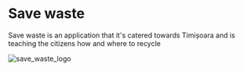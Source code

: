 Save waste
==============
Save waste is an application that it's catered towards Timișoara and is teaching the citizens how and where to recycle

![save_waste_logo](https://user-images.githubusercontent.com/62098466/144653575-107d1560-66dd-470d-90f7-7daeea53b658.jpg)
